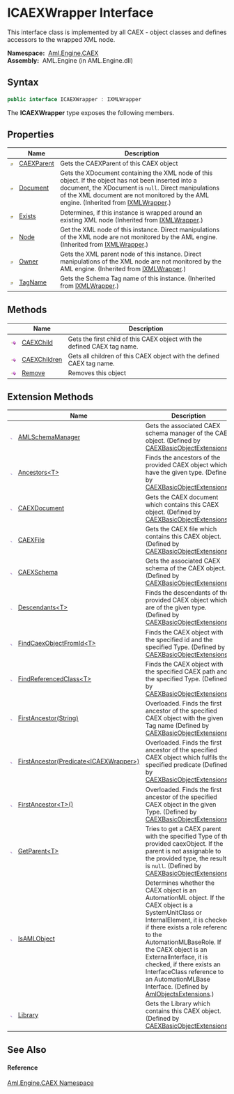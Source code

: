 ICAEXWrapper Interface
======================
This interface class is implemented by all CAEX - object classes and defines accessors to the wrapped XML node.

  **Namespace:**  [Aml.Engine.CAEX][1]  
  **Assembly:**  AML.Engine (in AML.Engine.dll)

Syntax
------

```csharp
public interface ICAEXWrapper : IXMLWrapper
```

The **ICAEXWrapper** type exposes the following members.


Properties
----------

                   | Name            | Description                                                                                                                                                                                                                                               
------------------ | --------------- | --------------------------------------------------------------------------------------------------------------------------------------------------------------------------------------------------------------------------------------------------------- 
![Public property] | [CAEXParent][2] | Gets the CAEXParent of this CAEX object                                                                                                                                                                                                                   
![Public property] | [Document][3]   | Gets the XDocument containing the XML node of this object. If the object has not been inserted into a document, the XDocument is `null`. Direct manipulations of the XML document are not monitored by the AML engine. (Inherited from [IXMLWrapper][4].) 
![Public property] | [Exists][5]     | Determines, if this instance is wrapped around an existing XML node (Inherited from [IXMLWrapper][4].)                                                                                                                                                    
![Public property] | [Node][6]       | Get the XML node of this instance. Direct manipulations of the XML node are not monitored by the AML engine. (Inherited from [IXMLWrapper][4].)                                                                                                           
![Public property] | [Owner][7]      | Gets the XML parent node of this instance. Direct manipulations of the XML node are not monitored by the AML engine. (Inherited from [IXMLWrapper][4].)                                                                                                   
![Public property] | [TagName][8]    | Gets the Schema Tag name of this instance. (Inherited from [IXMLWrapper][4].)                                                                                                                                                                             


Methods
-------

                 | Name               | Description                                                              
---------------- | ------------------ | ------------------------------------------------------------------------ 
![Public method] | [CAEXChild][9]     | Gets the first child of this CAEX object with the defined CAEX tag name. 
![Public method] | [CAEXChildren][10] | Gets all children of this CAEX object with the defined CAEX tag name.    
![Public method] | [Remove][11]       | Removes this object                                                      


Extension Methods
-----------------

                           | Name                                            | Description                                                                                                                                                                                                                                                                                                                                                                              
-------------------------- | ----------------------------------------------- | ---------------------------------------------------------------------------------------------------------------------------------------------------------------------------------------------------------------------------------------------------------------------------------------------------------------------------------------------------------------------------------------- 
![Public Extension Method] | [AMLSchemaManager][12]                          | Gets the associated CAEX schema manager of the CAEX object. (Defined by [CAEXBasicObjectExtensions][13].)                                                                                                                                                                                                                                                                                
![Public Extension Method] | [Ancestors&lt;T>][14]                           | Finds the ancestors of the provided CAEX object which have the given type. (Defined by [CAEXBasicObjectExtensions][13].)                                                                                                                                                                                                                                                                 
![Public Extension Method] | [CAEXDocument][15]                              | Gets the CAEX document which contains this CAEX object. (Defined by [CAEXBasicObjectExtensions][13].)                                                                                                                                                                                                                                                                                    
![Public Extension Method] | [CAEXFile][16]                                  | Gets the CAEX file which contains this CAEX object. (Defined by [CAEXBasicObjectExtensions][13].)                                                                                                                                                                                                                                                                                        
![Public Extension Method] | [CAEXSchema][17]                                | Gets the associated CAEX schema of the CAEX object. (Defined by [CAEXBasicObjectExtensions][13].)                                                                                                                                                                                                                                                                                        
![Public Extension Method] | [Descendants&lt;T>][18]                         | Finds the descendants of the provided CAEX object which are of the given type. (Defined by [CAEXBasicObjectExtensions][13].)                                                                                                                                                                                                                                                             
![Public Extension Method] | [FindCaexObjectFromId&lt;T>][19]                | Finds the CAEX object with the specified id and the specified Type. (Defined by [CAEXBasicObjectExtensions][13].)                                                                                                                                                                                                                                                                        
![Public Extension Method] | [FindReferencedClass&lt;T>][20]                 | Finds the CAEX object with the specified CAEX path and the specified Type. (Defined by [CAEXBasicObjectExtensions][13].)                                                                                                                                                                                                                                                                 
![Public Extension Method] | [FirstAncestor(String)][21]                     | Overloaded. Finds the first ancestor of the specified CAEX object with the given Tag name (Defined by [CAEXBasicObjectExtensions][13].)                                                                                                                                                                                                                                                  
![Public Extension Method] | [FirstAncestor(Predicate&lt;ICAEXWrapper>)][22] | Overloaded. Finds the first ancestor of the specified CAEX object which fulfils the specified predicate (Defined by [CAEXBasicObjectExtensions][13].)                                                                                                                                                                                                                                    
![Public Extension Method] | [FirstAncestor&lt;T>()][23]                     | Overloaded. Finds the first ancestor of the specified CAEX object in the given Type. (Defined by [CAEXBasicObjectExtensions][13].)                                                                                                                                                                                                                                                       
![Public Extension Method] | [GetParent&lt;T>][24]                           | Tries to get a CAEX parent with the specified Type of the provided caexObject. If the parent is not assignable to the provided type, the result is `null`. (Defined by [CAEXBasicObjectExtensions][13].)                                                                                                                                                                                 
![Public Extension Method] | [IsAMLObject][25]                               | Determines whether the CAEX object is an AutomationML object. If the CAEX object is a SystemUnitClass or InternalElement, it is checked, if there exists a role reference to the AutomationMLBaseRole. If the CAEX object is an ExternalInterface, it is checked, if there exists an InterfaceClass reference to an AutomationMLBase Interface. (Defined by [AmlObjectsExtensions][26].) 
![Public Extension Method] | [Library][27]                                   | Gets the Library which contains this CAEX object. (Defined by [CAEXBasicObjectExtensions][13].)                                                                                                                                                                                                                                                                                          


See Also
--------

#### Reference
[Aml.Engine.CAEX Namespace][1]  

[1]: ../README.md
[2]: CAEXParent.md
[3]: ../../Aml.Engine.XML/IXMLWrapper/Document.md
[4]: ../../Aml.Engine.XML/IXMLWrapper/README.md
[5]: ../../Aml.Engine.XML/IXMLWrapper/Exists.md
[6]: ../../Aml.Engine.XML/IXMLWrapper/Node.md
[7]: ../../Aml.Engine.XML/IXMLWrapper/Owner.md
[8]: ../../Aml.Engine.XML/IXMLWrapper/TagName.md
[9]: CAEXChild.md
[10]: CAEXChildren.md
[11]: Remove.md
[12]: ../../Aml.Engine.CAEX.Extensions/CAEXBasicObjectExtensions/AMLSchemaManager.md
[13]: ../../Aml.Engine.CAEX.Extensions/CAEXBasicObjectExtensions/README.md
[14]: ../../Aml.Engine.CAEX.Extensions/CAEXBasicObjectExtensions/Ancestors__1.md
[15]: ../../Aml.Engine.CAEX.Extensions/CAEXBasicObjectExtensions/CAEXDocument.md
[16]: ../../Aml.Engine.CAEX.Extensions/CAEXBasicObjectExtensions/CAEXFile.md
[17]: ../../Aml.Engine.CAEX.Extensions/CAEXBasicObjectExtensions/CAEXSchema.md
[18]: ../../Aml.Engine.CAEX.Extensions/CAEXBasicObjectExtensions/Descendants__1_1.md
[19]: ../../Aml.Engine.CAEX.Extensions/CAEXBasicObjectExtensions/FindCaexObjectFromId__1.md
[20]: ../../Aml.Engine.CAEX.Extensions/CAEXBasicObjectExtensions/FindReferencedClass__1.md
[21]: ../../Aml.Engine.CAEX.Extensions/CAEXBasicObjectExtensions/FirstAncestor_1.md
[22]: ../../Aml.Engine.CAEX.Extensions/CAEXBasicObjectExtensions/FirstAncestor.md
[23]: ../../Aml.Engine.CAEX.Extensions/CAEXBasicObjectExtensions/FirstAncestor__1.md
[24]: ../../Aml.Engine.CAEX.Extensions/CAEXBasicObjectExtensions/GetParent__1.md
[25]: ../../Aml.Engine.AmlObjects.Extensions/AmlObjectsExtensions/IsAMLObject.md
[26]: ../../Aml.Engine.AmlObjects.Extensions/AmlObjectsExtensions/README.md
[27]: ../../Aml.Engine.CAEX.Extensions/CAEXBasicObjectExtensions/Library.md
[28]: https://www.automationml.org
[29]: ../../icons/logoShade.png
[Public property]: ../../icons/pubproperty.gif "Public property"
[Public method]: ../../icons/pubmethod.gif "Public method"
[Public Extension Method]: ../../icons/pubextension.gif "Public Extension Method"